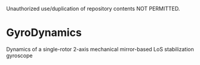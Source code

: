 Unauthorized use/duplication of repository contents NOT PERMITTED.

# GyroDynamics
Dynamics of a single-rotor 2-axis mechanical mirror-based LoS stabilization gyroscope
